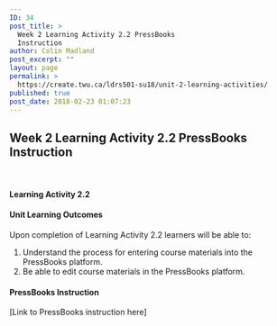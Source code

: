 ```yaml
---
ID: 34
post_title: >
  Week 2 Learning Activity 2.2 PressBooks
  Instruction
author: Colin Madland
post_excerpt: ""
layout: page
permalink: >
  https://create.twu.ca/ldrs501-su18/unit-2-learning-activities/
published: true
post_date: 2018-02-23 01:07:23
---
```

<h2>Week 2 Learning Activity 2.2 PressBooks Instruction</h2>

&nbsp;

<h4>Learning Activity 2.2</h4>

<h4>Unit Learning Outcomes</h4>

Upon completion of Learning Activity 2.2 learners will be able to:

<ol>
    <li>Understand the process for entering course materials into the PressBooks platform.</li>
    <li>Be able to edit course materials in the PressBooks platform.</li>
</ol>

<h4>PressBooks Instruction</h4>

[Link to PressBooks instruction here]